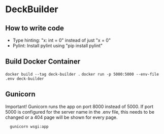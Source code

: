 # DeckBuilder

## How to write code

- Type hinting: "x: int = 0" instead of just "x = 0"
- Pylint: Install pylint using "pip install pylint"

## Build Docker Container
`docker build --tag deck-builder .`
`docker run -p 5000:5000 --env-file .env deck-builder`


## Gunicorn
Important! Gunicorn runs the app on port 8000 instead of 5000. If port 5000 is configured for the server name in the .env file, this needs to be changed or a 404 page will be shown for every page.

```
  gunicorn wsgi:app
```
